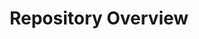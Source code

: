 ---
title: "Repository Overview"
description:  "Get a code-centric overview of collective community efforts."
---